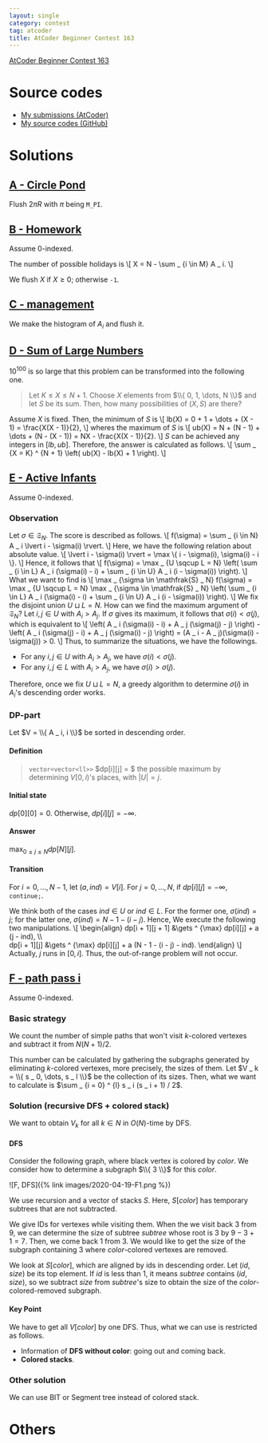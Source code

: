 ```yaml
---
layout: single
category: contest
tag: atcoder
title: AtCoder Beginner Contest 163
---
```


[AtCoder Beginner Contest 163](https://atcoder.jp/contests/abc163)

# Source codes

- [My submissions (AtCoder)](https://atcoder.jp/contests/abc163/submissions?f.User=kazunetakahashi)
- [My source codes (GitHub)](https://github.com/kazunetakahashi/atcoder/tree/master/2020/0623_ABC163)

# Solutions

## [A - Circle Pond](https://atcoder.jp/contests/abc163/tasks/abc163_a)

Flush $2 \pi R$ with $\pi$ being `M_PI`.

## [B - Homework](https://atcoder.jp/contests/abc163/tasks/abc163_b)

Assume $0$-indexed.

The number of possible holidays is
\\[
  X = N - \sum _ {i \in M} A _ i.
\\]

We flush $X$ if $X \geq 0$; otherwise `-1`.

## [C - management](https://atcoder.jp/contests/abc163/tasks/abc163_c)

We make the histogram of $A _ i$ and flush it.

## [D - Sum of Large Numbers](https://atcoder.jp/contests/abc163/tasks/abc163_d)

$10 ^ {100}$ is so large that this problem can be transformed into the following one.

> Let $K \leq X \leq N + 1$. Choose $X$ elements from $\\{ 0, 1, \dots, N \\}$ and let $S$ be its sum. Then, how many possibilities of $(X, S)$ are there?

Assume $X$ is fixed. Then, the minimum of $S$ is
\\[
  lb(X) = 0 + 1 + \dots + (X - 1) = \frac{X(X - 1)}{2},
\\]
wheres the maximum of $S$ is
\\[
  ub(X) = N + (N - 1) + \dots + (N - (X - 1)) = NX - \frac{X(X - 1)}{2}.
\\]
$S$ can be achieved any integers in $[lb, ub]$. Therefore, the answer is calculated as follows.
\\[
  \sum _ {X = K} ^ {N + 1} \left( ub(X) - lb(X) + 1 \right).
\\]

## [E - Active Infants](https://atcoder.jp/contests/abc163/tasks/abc163_e)

Assume $0$-indexed.

### Observation

Let $\sigma \in \mathfrak{S} _ N$. The score is described as follows.
\\[
  f(\sigma) = \sum _ {i \in N} A _ i \lvert i - \sigma(i) \rvert.
\\]
Here, we have the following relation about absolute value.
\\[
  \lvert i - \sigma(i) \rvert = \max \\{ i - \sigma(i), \sigma(i) - i \\}.
\\]
Hence, it follows that
\\[
  f(\sigma) = \max _ {U \sqcup L = N} \left( \sum _ {i \in L} A _ i (\sigma(i) - i) + \sum _ {i \in U} A _ i (i - \sigma(i)) \right).
\\]
What we want to find is
\\[
  \max _ {\sigma \in \mathfrak{S} _ N} f(\sigma)
  = \max _ {U \sqcup L = N} \max _ {\sigma \in \mathfrak{S} _ N} \left( \sum _ {i \in L} A _ i (\sigma(i) - i) + \sum _ {i \in U} A _ i (i - \sigma(i)) \right).
\\]
We fix the disjoint union $U \sqcup L = N$. How can we find the maximum argument of $\mathfrak{S} _ N$? Let $i, j \in U$ with $A _ i > A _ j$. If $\sigma$ gives its maximum, it follows that $\sigma(i) < \sigma(j)$, which is equivalent to
\\[
  \left( A _ i (\sigma(i) - i) + A _ j (\sigma(j) - j) \right) - \left( A _ i (\sigma(j) - i) + A _ j (\sigma(i) - j) \right) = (A _ i - A _ j)(\sigma(i) - \sigma(j)) > 0.
\\]
Thus, to summarize the situations, we have the followings.

- For any $i, j \in U$ with $A _ i > A _ j$, we have $\sigma(i) < \sigma(j)$.
- For any $i, j \in L$ with $A _ i > A _ j$, we have $\sigma(i) > \sigma(j)$.

Therefore, once we fix $U \sqcup L = N$, a greedy algorithm to determine $\sigma(i)$ in $A _ i$'s descending order works.

### DP-part

Let $V = \\{ A _ i, i \\}$ be sorted in descending order.

#### Definition

> `vector<vector<ll>>` $dp[i][j] = $ the possible maximum by determining $V[0, i)$'s places, with $\lvert U \rvert = j$.

#### Initial state

$dp[0][0] = 0$. Otherwise, $dp[i][j] = -\infty$.

#### Answer

$\max _ {0 \leq j \leq N} dp[N][j]$.

#### Transition

For $i = 0, \dots, N - 1$, let $(a, ind) = V[i]$. For $j = 0, \dots, N$, if $dp[i][j] = -\infty$, `continue;`.

We think both of the cases $ind \in U$ or $ind \in L$. For the former one, $\sigma(ind) = j$; for the latter one, $\sigma(ind) = N - 1 - (i - j)$. Hence, We execute the following two manipulations.
\\[
  \begin{align}
    dp[i + 1][j + 1] &\gets ^ {\max} dp[i][j] + a (j - ind), \\\\\
    dp[i + 1][j] &\gets ^ {\max} dp[i][j] + a (N - 1 - (i - j) - ind).
  \end{align}
\\]
Actually, $j$ runs in $[0, i]$. Thus, the out-of-range problem will not occur.

## [F - path pass i](https://atcoder.jp/contests/abc163/tasks/abc163_f)

Assume $0$-indexed.

### Basic strategy

We count the number of simple paths that won't visit $k$-colored vertexes and subtract it from $N (N + 1) / 2$.

This number can be calculated by gathering the subgraphs generated by eliminating $k$-colored vertexes, more precisely, the sizes of them. Let $V _ k = \\{ s _ 0, \dots, s _ l \\}$ be the collection of its sizes. Then, what we want to calculate is $\sum _ {i = 0} ^ {l} s _ i (s _ i + 1) / 2$.

### Solution (recursive DFS + colored stack)

We want to obtain $V _ k$ for all $k \in N$ in $O(N)$-time by DFS.

#### DFS

Consider the following graph, where black vertex is colored by $color$. We consider how to determine a subgraph $\\{ 3 \\}$ for this $color$.

![F, DFS]({% link images/2020-04-19-F1.png %})

We use recursion and a vector of stacks $S$. Here, $S[color]$ has temporary subtrees that are not subtracted.

We give IDs for vertexes while visiting them. When the we visit back $3$ from $9$, we can determine the size of subtree $subtree$ whose root is $3$ by $9 - 3 + 1 = 7$. Then, we come back $1$ from $3$. We would like to get the size of the subgraph containing $3$ where $color$-colored vertexes are removed.

We look at $S[color]$, which are aligned by ids in descending order. Let $(id, size)$ be its top element. If $id$ is less than $1$, it means $subtree$ contains $(id, size)$, so we subtract $size$ from $subtree$'s size to obtain the size of the $color$-colored-removed subgraph.

#### Key Point

We have to get all $V[color]$ by one DFS. Thus, what we can use is restricted as follows.

- Information of **DFS without color**: going out and coming back.
- **Colored stacks**.

### Other solution

We can use BIT or Segment tree instead of colored stack.

# Others
